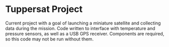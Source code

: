 # Tuppersat Project

Current project with a goal of launching a miniature satellite and collecting data during the mission. 
Code written to interface with temperature and pressure sensors, as well as a USB GPS receiver. Components are required, so this code may not be run without them.
